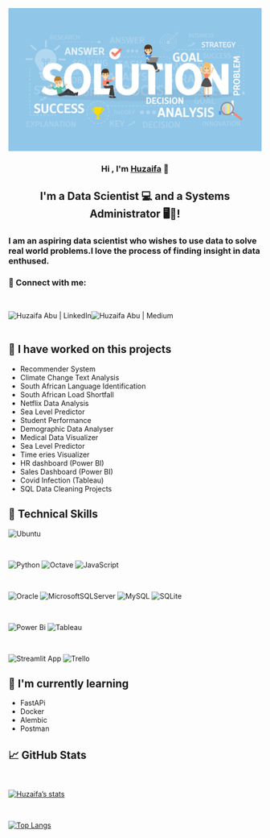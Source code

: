 <p align="center">
  <a href="https://huzaius.github.io" target="_blank" rel="noreferrer"><img src="images/banner.jpg" alt="my banner"></a>
</p>

<h3 align="center">
Hi , I'm <a href="https://huzaius.github.io" target="_blank" rel="noreferrer">Huzaifa</a> 👋
</h3>

<h2 align="center">
I'm a Data Scientist 💻 and a Systems Administrator 🖥️🔐!
</h2> 

<h3>
I am an aspiring data scientist who wishes to use data to solve real world problems.I love the process of finding insight in data enthused.
</h3>

### 🤝 Connect with me:
</br>

<a href="https://www.linkedin.com/in/huzaius/"><img align="left" src="https://img.shields.io/badge/LinkedIn-0077B5?style=for-the-badge&logo=linkedin&logoColor=white" alt="Huzaifa Abu | LinkedIn" /></a> 
<a href=""><img align="left" src="https://img.shields.io/badge/Medium-12100E?style=for-the-badge&logo=medium&logoColor=white" alt="Huzaifa Abu | Medium" /></a>
</br>
</br>


## 🔭 I have worked on  this projects
 - Recommender System
 - Climate Change Text Analysis
 - South African Language Identification
 - South African Load Shortfall
 - Netflix Data Analysis
 - Sea Level Predictor
 - Student Performance
 - Demographic Data Analyser
 - Medical Data Visualizer
 - Sea Level Predictor
 - Time eries Visualizer
 - HR dashboard (Power BI)
 - Sales Dashboard (Power BI)
 - Covid Infection (Tableau)
 - SQL Data Cleaning Projects


## 💼 Technical Skills

![Ubuntu](https://img.shields.io/badge/Ubuntu-E95420?style=for-the-badge&logo=ubuntu&logoColor=white)

</br>

![Python](https://img.shields.io/badge/python-3670A0?style=for-the-badge&logo=python&logoColor=ffdd54)
![Octave](https://img.shields.io/badge/OCTAVE-darkblue?style=for-the-badge&logo=octave&logoColor=fcd683)
![JavaScript](https://img.shields.io/badge/javascript-%23323330.svg?style=for-the-badge&logo=javascript&logoColor=%23F7DF1E)

</br>

![Oracle](https://img.shields.io/badge/Oracle-F80000?style=for-the-badge&logo=oracle&logoColor=white)
![MicrosoftSQLServer](https://img.shields.io/badge/Microsoft%20SQL%20Sever-CC2927?style=for-the-badge&logo=microsoft%20sql%20server&logoColor=white)
![MySQL](https://img.shields.io/badge/mysql-%2300f.svg?style=for-the-badge&logo=mysql&logoColor=white)
![SQLite](https://img.shields.io/badge/sqlite-%2307405e.svg?style=for-the-badge&logo=sqlite&logoColor=white)

</br>

![Power Bi](https://img.shields.io/badge/power_bi-F2C811?style=for-the-badge&logo=powerbi&logoColor=black)
![Tableau](https://img.shields.io/badge/Tableau-E97627?style=for-the-badge&logo=Tableau&logoColor=white)

</br>

![Streamlit App](https://static.streamlit.io/badges/streamlit_badge_black_white.svg)
![Trello](https://img.shields.io/badge/Trello-%23026AA7.svg?style=for-the-badge&logo=Trello&logoColor=white)

## 🌱 I'm currently learning

- FastAPi
- Docker
- Alembic
- Postman


## 📈 GitHub Stats 
</br>

[![Huzaifa’s  stats](https://github-readme-stats.vercel.app/api?username=huzaius&theme=dracula)](https://github.com/huzaius)

</br>

[![Top Langs](https://github-readme-stats.vercel.app/api/top-langs/?username=huzaius&langs_count=10&layout=compact&hide=CSS,SCSS,html,Objective-C)](https://github.com/huzaius)
